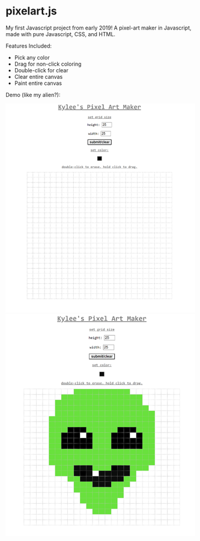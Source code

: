 # pixelart.js

My first Javascript project from early 2019! A pixel-art maker in Javascript, made with pure Javascript, CSS, and HTML.

Features Included:
- Pick any color
- Drag for non-click coloring
- Double-click for clear
- Clear entire canvas
- Paint entire canvas

Demo (like my alien?):

![demo1](demo1.png)
![demo2](demo2.PNG)
